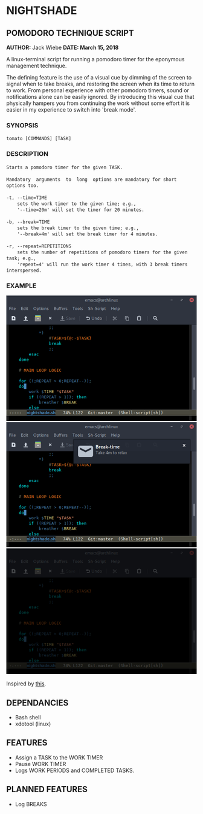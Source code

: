 # NIGHTSHADE #

## POMODORO TECHNIQUE SCRIPT ##

**AUTHOR:** Jack Wiebe
**DATE: March 15, 2018**

A linux-terminal script for running a pomodoro timer for the eponymous
management technique. 

The defining feature is the use of a visual cue by dimming of the screen to
signal when to take breaks, and restoring the screen when its time to return to
work. From personal experience with other pomodoro timers, sound or
notifications alone can be easily ignored. By introducing this visual cue that
physically hampers you from continuing the work without some effort it is easier
in my experience to switch into 'break mode'.

### SYNOPSIS ###

	tomato [COMMANDS] [TASK]

### DESCRIPTION ###

	Starts a pomodoro timer for the given TASK.
	
	Mandatory  arguments  to  long  options are mandatory for short options too.
 
	-t, --time=TIME
		sets the work timer to the given time; e.g.,
		'--time=20m' will set the timer for 20 minutes.

	-b, --break=TIME
		sets the break timer to the given time; e.g.,
		'--break=4m' will set the break timer for 4 minutes.

	-r, --repeat=REPETITIONS		
		sets the number of repetitions of pomodoro timers for the given task; e.g.,
		'repeat=4' will run the work timer 4 times, with 3 break timers interspersed.

### EXAMPLE ###

![Example of normal work][work]
![Example of break notification][notify_break]
![Example of break][break]

Inspired by [this](https://github.com/rukshn/pomodoro).

## DEPENDANCIES ##

- Bash shell
- xdotool (linux)

## FEATURES ##

- Assign a TASK to the WORK TIMER
- Pause WORK TIMER
- Logs WORK PERIODS and COMPLETED TASKS.

## PLANNED FEATURES ##

- Log BREAKS

[work]: https://github.com/jacksoncougar/Nightshade/blob/master/images/working.png
[notify_break]: https://github.com/jacksoncougar/Nightshade/blob/master/images/break_triggered.png
[break]: https://github.com/jacksoncougar/Nightshade/blob/master/images/break.png

